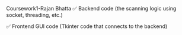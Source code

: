 Coursework1-Rajan Bhatta
✅ Backend code (the scanning logic using socket, threading, etc.)

✅ Frontend GUI code (Tkinter code that connects to the backend)
